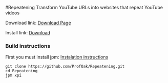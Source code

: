 #Repeatening
Transform YouTube URLs into websites that repeat YouTube videos

Download link: [Download Page](https://github.com/ProfOak/Repeatening/releases/tag/0.0.1)

Install link: [Download](https://github.com/ProfOak/Repeatening/releases/download/0.0.1/repeatening-0.0.1.xpi)

### Build instructions

First you must install jpm: [Instalation instructions](https://developer.mozilla.org/en-US/Add-ons/SDK/Tools/jpm#Installation)


```
git clone https://github.com/ProfOak/Repeatening.git
cd Repeatening
jpm xpi
```


